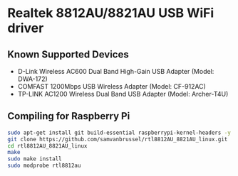 # Realtek 8812AU/8821AU USB WiFi driver

## Known Supported Devices

* D-Link Wireless AC600 Dual Band High-Gain USB Adapter (Model: DWA-172)
* COMFAST 1200Mbps USB Wireless Adapter (Model: CF-912AC)
* TP-LINK AC1200 Wireless Dual Band USB Adapter (Model: Archer-T4U)

## Compiling for Raspberry Pi

```sh
sudo apt-get install git build-essential raspberrypi-kernel-headers -y
git clone https://github.com/samvanbrussel/rtl8812AU_8821AU_linux.git
cd rtl8812AU_8821AU_linux
make
sudo make install
sudo modprobe rtl8812au
```
